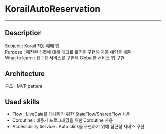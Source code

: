 # KorailAutoReservation
<hr/>

## Description
Subject : Korail 자동 예매 앱   
Purpose : 매진된 티켓에 대해 매크로 로직을 구현해 자동 예약을 해줌   
What to learn : 접근성 서비스를 구현해 Global한 서비스 앱 구현

## Architecture
구조 : MVP pattern   

## Used skills
* Flow : LiveData를 대체하기 위한 StateFlow/SharedFlow 사용
* Coroutine : 비동기 프로그래밍을 위한 Coroutine 사용
* Accessibility Service : Auto click을 구현하기 위해 접근성 서비스 구현
